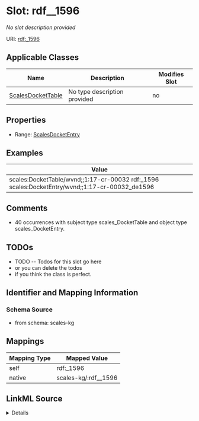 

# Slot: rdf__1596


_No slot description provided_





URI: [rdf:_1596](http://www.w3.org/1999/02/22-rdf-syntax-ns#_1596)



<!-- no inheritance hierarchy -->





## Applicable Classes

| Name | Description | Modifies Slot |
| --- | --- | --- |
| [ScalesDocketTable](../classes/ScalesDocketTable.md) | No type description provided |  no  |







## Properties

* Range: [ScalesDocketEntry](../classes/ScalesDocketEntry.md)






## Examples

| Value |
| --- |
| scales:DocketTable/wvnd;;1:17-cr-00032 rdf:_1596 scales:DocketEntry/wvnd;;1:17-cr-00032_de1596 |

## Comments

* 40 occurrences with subject type scales_DocketTable and object type scales_DocketEntry.

## TODOs

* TODO -- Todos for this slot go here
* or you can delete the todos
* if you think the class is perfect.

## Identifier and Mapping Information







### Schema Source


* from schema: scales-kg




## Mappings

| Mapping Type | Mapped Value |
| ---  | ---  |
| self | rdf:_1596 |
| native | scales-kg/:rdf__1596 |




## LinkML Source

<details>
```yaml
name: rdf__1596
description: No slot description provided
todos:
- TODO -- Todos for this slot go here
- or you can delete the todos
- if you think the class is perfect.
comments:
- 40 occurrences with subject type scales_DocketTable and object type scales_DocketEntry.
examples:
- value: scales:DocketTable/wvnd;;1:17-cr-00032 rdf:_1596 scales:DocketEntry/wvnd;;1:17-cr-00032_de1596
from_schema: scales-kg
rank: 1000
slot_uri: rdf:_1596
alias: rdf__1596
domain_of:
- scales_DocketTable
range: scales_DocketEntry

```
</details>